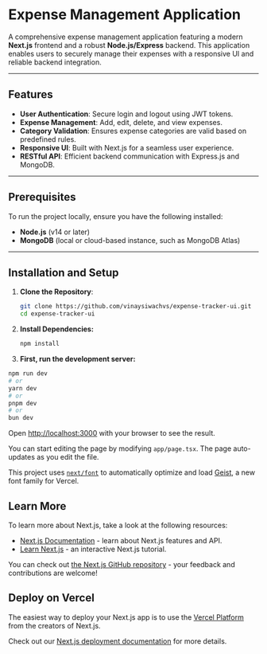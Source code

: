 # Expense Management Application

A comprehensive expense management application featuring a modern **Next.js** frontend and a robust **Node.js/Express** backend. This application enables users to securely manage their expenses with a responsive UI and reliable backend integration.

---

## Features

-   **User Authentication**: Secure login and logout using JWT tokens.
-   **Expense Management**: Add, edit, delete, and view expenses.
-   **Category Validation**: Ensures expense categories are valid based on predefined rules.
-   **Responsive UI**: Built with Next.js for a seamless user experience.
-   **RESTful API**: Efficient backend communication with Express.js and MongoDB.

---

## Prerequisites

To run the project locally, ensure you have the following installed:

-   **Node.js** (v14 or later)
-   **MongoDB** (local or cloud-based instance, such as MongoDB Atlas)

---

## Installation and Setup

1. **Clone the Repository**:

    ```bash
    git clone https://github.com/vinaysiwachvs/expense-tracker-ui.git
    cd expense-tracker-ui
    ```

2. **Install Dependencies:**

    ```bash
    npm install
    ```

3. **First, run the development server:**

```bash
npm run dev
# or
yarn dev
# or
pnpm dev
# or
bun dev
```

Open [http://localhost:3000](http://localhost:3000) with your browser to see the result.

You can start editing the page by modifying `app/page.tsx`. The page auto-updates as you edit the file.

This project uses [`next/font`](https://nextjs.org/docs/app/building-your-application/optimizing/fonts) to automatically optimize and load [Geist](https://vercel.com/font), a new font family for Vercel.

## Learn More

To learn more about Next.js, take a look at the following resources:

-   [Next.js Documentation](https://nextjs.org/docs) - learn about Next.js features and API.
-   [Learn Next.js](https://nextjs.org/learn) - an interactive Next.js tutorial.

You can check out [the Next.js GitHub repository](https://github.com/vercel/next.js) - your feedback and contributions are welcome!

## Deploy on Vercel

The easiest way to deploy your Next.js app is to use the [Vercel Platform](https://vercel.com/new?utm_medium=default-template&filter=next.js&utm_source=create-next-app&utm_campaign=create-next-app-readme) from the creators of Next.js.

Check out our [Next.js deployment documentation](https://nextjs.org/docs/app/building-your-application/deploying) for more details.
